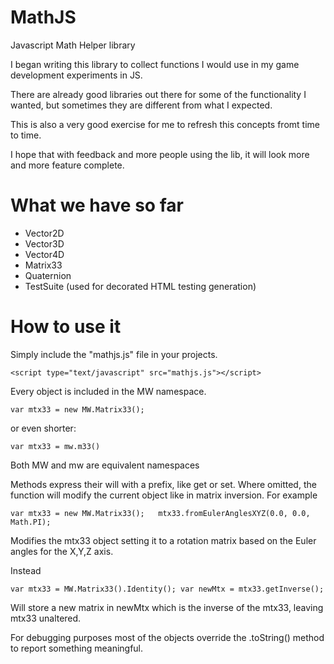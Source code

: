 MathJS
======

Javascript Math Helper library

I began writing this library to collect functions I would use in my game development experiments in JS.

There are already good libraries out there for some of the functionality I wanted, but sometimes they 
are different from what I expected.

This is also a very good exercise for me to refresh this concepts fromt time to time.

I hope that with feedback and more people using the lib, it will look more and more feature complete. 

What we have so far
=======

* Vector2D
* Vector3D
* Vector4D
* Matrix33
* Quaternion
* TestSuite (used for decorated HTML testing generation)


How to use it
=======

Simply include the "mathjs.js" file in your projects.

`<script type="text/javascript" src="mathjs.js"></script>`

Every object is included in the MW namespace.

`var mtx33 = new MW.Matrix33(); `

or even shorter:

`var mtx33 = mw.m33()`

Both MW and mw are equivalent namespaces

Methods express their will with a prefix, like get or set. Where omitted, 
the function will modify the current object like in matrix inversion. For example

`
var mtx33 = new MW.Matrix33();  
mtx33.fromEulerAnglesXYZ(0.0, 0.0, Math.PI);
`

Modifies the mtx33 object setting it to a rotation matrix based on the Euler angles for the X,Y,Z axis.

Instead

`
var mtx33 = MW.Matrix33().Identity();
var newMtx = mtx33.getInverse();
`

Will store a new matrix in newMtx which is the inverse of the mtx33, leaving mtx33 unaltered.

For debugging purposes most of the objects override the .toString() method to report something meaningful.